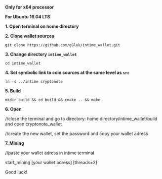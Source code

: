 **Only for x64 processor**

**For Ubuntu 16.04 LTS**

**1. Open terminal on home directory**

**2. Clone wallet sources**

```
git clone https://github.com/gGluk/intime_wallet.git
```

**3. Change directory `intime_wallet`**
 
```
cd intime_wallet
```

**4. Set symbolic link to coin sources at the same level as `src`**

```
ln -s ../intime cryptonote
```

**5. Build**

```
mkdir build && cd build && cmake .. && make
```

**6. Open**

//close the terminal and go to directory: home directory/intime_wallet/build and open cryptonote_wallet

//create the new wallet, set the password and copy your wallet adress

**7. Mining**

//paste your wallet adress in intime terminal

start_mining [your wallet adress] [threads=2]

Good luck!
